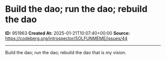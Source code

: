 # Build the dao; run  the dao;  rebuild the dao

**ID:** 951963
**Created At:** 2025-01-21T10:07:40+00:00
**Source:** https://codeberg.org/introspector/SOLFUNMEME/issues/44

---

Build the dao; run  the dao;  rebuild the dao
that is my vision. 